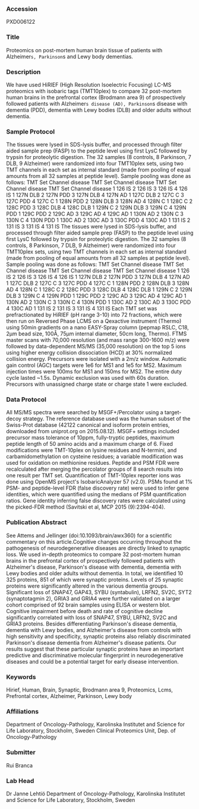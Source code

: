 ### Accession
PXD006122

### Title
Proteomics on post-mortem human brain tissue of patients with Alzheimer`s, Parkinson`s and Lewy body dementias.

### Description
We have used HiRIEF (High Resolution Isoelectric Focusing) LC-MS proteomics with isobaric tags (TMT10plex) to compare 32 post-mortem human brains in the prefrontal cortex (Brodmann area 9) of prospectively followed patients with Alzheimer`s disease (AD), Parkinson`s disease with dementia (PDD), dementia with Lewy bodies (DLB) and older adults without dementia.

### Sample Protocol
The tissues were lysed in SDS-lysis buffer, and processed through filter aided sample prep (FASP) to the peptide level using first LysC followed by trypsin for proteolytic digestion. The 32 samples (8 controls, 8 Parkinson, 7 DLB, 9 Alzheimer) were randomized into four TMT10plex sets, using two TMT channels in each set as internal standard (made from pooling of equal amounts from all 32 samples at peptide level). Sample pooling was done as follows: TMT Set Channel disease TMT Set Channel disease TMT Set Channel disease TMT Set Channel disease 1 126 IS 2 126 IS 3 126 IS 4 126 IS 1 127N DLB 2 127N PDD 3 127N DLB 4 127N AD 1 127C DLB 2 127C C 3 127C PDD 4 127C C 1 128N PDD 2 128N DLB 3 128N AD 4 128N C 1 128C C 2 128C PDD 3 128C DLB 4 128C DLB 1 129N C 2 129N DLB 3 129N C 4 129N PDD 1 129C PDD 2 129C AD 3 129C AD 4 129C AD 1 130N AD 2 130N C 3 130N C 4 130N PDD 1 130C AD 2 130C AD 3 130C PDD 4 130C AD 1 131 IS 2 131 IS 3 131 IS 4 131 IS The tissues were lysed in SDS-lysis buffer, and processed through filter aided sample prep (FASP) to the peptide level using first LysC followed by trypsin for proteolytic digestion. The 32 samples (8 controls, 8 Parkinson, 7 DLB, 9 Alzheimer) were randomized into four TMT10plex sets, using two TMT channels in each set as internal standard (made from pooling of equal amounts from all 32 samples at peptide level). Sample pooling was done as follows: TMT Set Channel disease TMT Set Channel disease TMT Set Channel disease TMT Set Channel disease 1 126 IS 2 126 IS 3 126 IS 4 126 IS 1 127N DLB 2 127N PDD 3 127N DLB 4 127N AD 1 127C DLB 2 127C C 3 127C PDD 4 127C C 1 128N PDD 2 128N DLB 3 128N AD 4 128N C 1 128C C 2 128C PDD 3 128C DLB 4 128C DLB 1 129N C 2 129N DLB 3 129N C 4 129N PDD 1 129C PDD 2 129C AD 3 129C AD 4 129C AD 1 130N AD 2 130N C 3 130N C 4 130N PDD 1 130C AD 2 130C AD 3 130C PDD 4 130C AD 1 131 IS 2 131 IS 3 131 IS 4 131 IS  Each TMT set was prefractionated by HiRIEF (pH range 3-10) into 72 fractions, which were then run on Reversed Phase LCMS on a Qexactive instrument (Thermo) using 50min gradients on a nano EASY-Spray column (pepmap RSLC, C18, 2µm bead size, 100Å, 75µm internal diameter, 50cm long, Thermo). FTMS master scans with 70,000 resolution (and mass range 300-1600 m/z) were followed by data-dependent MS/MS (35,000 resolution) on the top 5 ions using higher energy collision dissociation (HCD) at 30% normalized collision energy. Precursors were isolated with a 2m/z window. Automatic gain control (AGC) targets were 1e6 for MS1 and 1e5 for MS2. Maximum injection times were 100ms for MS1 and 150ms for MS2. The entire duty cycle lasted ~1.5s. Dynamic exclusion was used with 60s duration. Precursors with unassigned charge state or charge state 1 were excluded.

### Data Protocol
All MS/MS spectra were searched by MSGF+/Percolator using a target-decoy strategy. The reference database used was the human subset of the Swiss-Prot database (42122 canonical and isoform protein entries, downloaded from uniprot.org on 2015.08.12). MSGF+ settings included precursor mass tolerance of 10ppm, fully-tryptic peptides, maximum peptide length of 50 amino acids and a maximum charge of 6. Fixed modifications were TMT-10plex on lysine residues and N-termini, and carbamidomethylation on cysteine residues; a variable modification was used for oxidation on methionine residues. Peptide and PSM FDR were recalculated after merging the percolator groups of 8 search results into one result per TMT set. Quantification of TMT-10plex reporter ions was done using OpenMS project's IsobaricAnalyzer 57 (v2.0). PSMs found at 1% PSM- and peptide-level FDR (false discovery rate) were used to infer gene identities, which were quantified using the medians of PSM quantification ratios. Gene identity inferring false discovery rates were calculated using the picked-FDR method (Savitski et al, MCP 2015 (9):2394-404).

### Publication Abstract
See Attems and Jellinger (doi:10.1093/brain/awx360) for a scientific commentary on this article.Cognitive changes occurring throughout the pathogenesis of neurodegenerative diseases are directly linked to synaptic loss. We used in-depth proteomics to compare 32 post-mortem human brains in the prefrontal cortex of prospectively followed patients with Alzheimer's disease, Parkinson's disease with dementia, dementia with Lewy bodies and older adults without dementia. In total, we identified 10 325 proteins, 851 of which were synaptic proteins. Levels of 25 synaptic proteins were significantly altered in the various dementia groups. Significant loss of SNAP47, GAP43, SYBU (syntabulin), LRFN2, SV2C, SYT2 (synaptotagmin 2), GRIA3 and GRIA4 were further validated on a larger cohort comprised of 92 brain samples using ELISA or western blot. Cognitive impairment before death and rate of cognitive decline significantly correlated with loss of SNAP47, SYBU, LRFN2, SV2C and GRIA3 proteins. Besides differentiating Parkinson's disease dementia, dementia with Lewy bodies, and Alzheimer's disease from controls with high sensitivity and specificity, synaptic proteins also reliably discriminated Parkinson's disease dementia from Alzheimer's disease patients. Our results suggest that these particular synaptic proteins have an important predictive and discriminative molecular fingerprint in neurodegenerative diseases and could be a potential target for early disease intervention.

### Keywords
Hirief, Human, Brain, Synaptic, Brodmann area 9, Proteomics, Lcms, Prefrontal cortex, Alzheimer, Parkinson, Lewy body

### Affiliations
Department of Oncology-Pathology, Karolinska Institutet and Science for Life Laboratory, Stockholm, Sweden
Clinical Proteomics Unit, Dep. of Oncology-Pathology

### Submitter
Rui Branca

### Lab Head
Dr Janne Lehtiö
Department of Oncology-Pathology, Karolinska Institutet and Science for Life Laboratory, Stockholm, Sweden


